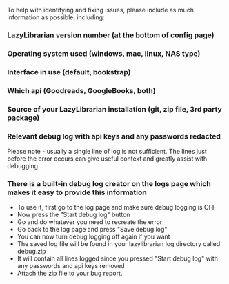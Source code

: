 To help with identifying and fixing issues, please include as much information as possible, including:
### LazyLibrarian version number (at the bottom of config page)
### Operating system used (windows, mac, linux, NAS type)
### Interface in use (default, bookstrap)
### Which api (Goodreads, GoogleBooks, both)
### Source of your LazyLibrarian installation (git, zip file, 3rd party package)
### Relevant debug log with api keys and any passwords redacted

Please note - usually a single line of log is not sufficient. The lines just before the error occurs can give useful context and greatly assist with debugging.

### There is a built-in debug log creator on the logs page which makes it easy to provide this information
* To use it, first go to the log page and make sure debug logging is OFF
* Now press the "Start debug log" button
* Go and do whatever you need to recreate the error
* Go back to the log page and press "Save debug log"
* You can now turn debug logging off again if you want
* The saved log file will be found in your lazylibrarian log directory called debug.zip
* It will contain all lines logged since you pressed "Start debug log" with any passwords and api keys removed
* Attach the zip file to your bug report. 
